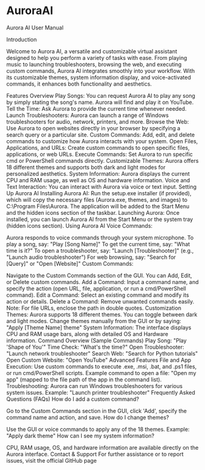 # AuroraAI
Aurora AI User Manual

Introduction


Welcome to Aurora AI, a versatile and customizable virtual assistant designed to help you perform a variety of tasks with ease. From playing music to launching troubleshooters, browsing the web, and executing custom commands, Aurora AI integrates smoothly into your workflow. With its customizable themes, system information display, and voice-activated commands, it enhances both functionality and aesthetics.

Features Overview
Play Songs: You can request Aurora AI to play any song by simply stating the song's name. Aurora will find and play it on YouTube.
Tell the Time: Ask Aurora to provide the current time whenever needed.
Launch Troubleshooters: Aurora can launch a range of Windows troubleshooters for audio, network, printers, and more.
Browse the Web: Use Aurora to open websites directly in your browser by specifying a search query or a particular site.
Custom Commands: Add, edit, and delete commands to customize how Aurora interacts with your system.
Open Files, Applications, and URLs: Create custom commands to open specific files, applications, or web URLs.
Execute Commands: Set Aurora to run specific cmd or PowerShell commands directly.
Customizable Themes: Aurora offers 18 different themes and supports both dark and light modes for personalized aesthetics.
System Information: Aurora displays the current CPU and RAM usage, as well as OS and hardware information.
Voice and Text Interaction: You can interact with Aurora via voice or text input.
Setting Up Aurora AI
Installing Aurora AI:
Run the setup.exe installer (if provided), which will copy the necessary files (Aurora.exe, themes, and images) to C:\Program Files\Aurora.
The application will be added to the Start Menu and the hidden icons section of the taskbar.
Launching Aurora:
Once installed, you can launch Aurora AI from the Start Menu or the system tray (hidden icons section).
Using Aurora AI
Voice Commands:

Aurora responds to voice commands through your system microphone.
To play a song, say: "Play [Song Name]"
To get the current time, say: "What time is it?"
To open a troubleshooter, say: "Launch [Troubleshooter]" (e.g., "Launch audio troubleshooter")
For web browsing, say: "Search for [Query]" or "Open [Website]"
Custom Commands:

Navigate to the Custom Commands section of the GUI.
You can Add, Edit, or Delete custom commands.
Add a Command: Input a command name, and specify the action (open URL, file, application, or run a cmd/PowerShell command).
Edit a Command: Select an existing command and modify its action or details.
Delete a Command: Remove unwanted commands easily.
Note: For file URLs, enclose the path in double quotes.
Customization
Themes:
Aurora supports 18 different themes. You can toggle between dark and light modes.
Change themes manually from the GUI or by saying: "Apply [Theme Name] theme"
System Information:
The interface displays CPU and RAM usage bars, along with detailed OS and Hardware information.
Command Overview (Sample Commands)
Play Song: "Play 'Shape of You'"
Time Check: "What's the time?"
Open Troubleshooter: "Launch network troubleshooter"
Search Web: "Search for Python tutorials"
Open Custom Website: "Open YouTube"
Advanced Features
File and App Execution:
Use custom commands to execute .exe, .msi, .bat, and .ps1 files, or run cmd/PowerShell scripts.
Example command to open a file: "Open my app" (mapped to the file path of the app in the command list).
Troubleshooting:
Aurora can run Windows troubleshooters for various system issues. Example: "Launch printer troubleshooter"
Frequently Asked Questions (FAQs)
How do I add a custom command?

Go to the Custom Commands section in the GUI, click 'Add', specify the command name and action, and save.
How do I change themes?

Use the GUI or voice commands to apply any of the 18 themes. Example: "Apply dark theme"
How can I see my system information?

CPU, RAM usage, OS, and hardware information are available directly on the Aurora interface.
Contact & Support
For further assistance or to report issues, visit the official GitHub page
